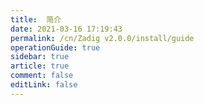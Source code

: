 ```yaml
---
title:  简介
date: 2021-03-16 17:19:43
permalink: /cn/Zadig v2.0.0/install/guide
operationGuide: true
sidebar: true
article: true
comment: false
editLink: false
---
```


